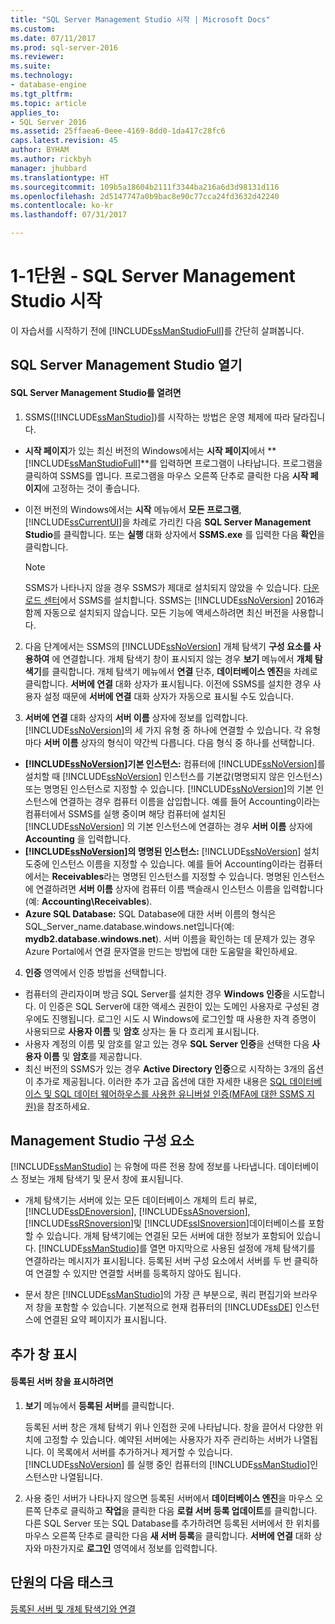 ```yaml
---
title: "SQL Server Management Studio 시작 | Microsoft Docs"
ms.custom: 
ms.date: 07/11/2017
ms.prod: sql-server-2016
ms.reviewer: 
ms.suite: 
ms.technology:
- database-engine
ms.tgt_pltfrm: 
ms.topic: article
applies_to:
- SQL Server 2016
ms.assetid: 25ffaea6-0eee-4169-8dd0-1da417c28fc6
caps.latest.revision: 45
author: BYHAM
ms.author: rickbyh
manager: jhubbard
ms.translationtype: HT
ms.sourcegitcommit: 109b5a18604b2111f3344ba216a6d3d98131d116
ms.openlocfilehash: 2d5147747a0b9bac8e90c77cca24fd3632d42240
ms.contentlocale: ko-kr
ms.lasthandoff: 07/31/2017

---
```

# <a name="lesson-1-1---start-sql-server-management-studio"></a>1-1단원 - SQL Server Management Studio 시작
이 자습서를 시작하기 전에 [!INCLUDE[ssManStudioFull](../../includes/ssmanstudiofull-md.md)]를 간단히 살펴봅니다.  
  
## <a name="opening-sql-server-management-studio"></a>SQL Server Management Studio 열기  
  
#### <a name="to-open-sql-server-management-studio"></a>SQL Server Management Studio를 열려면  
  
1.  SSMS([!INCLUDE[ssManStudio](../../includes/ssmanstudio-md.md)])를 시작하는 방법은 운영 체제에 따라 달라집니다.  
  * **시작 페이지**가 있는 최신 버전의 Windows에서는 **시작 페이지**에서 **[!INCLUDE[ssManStudioFull](../../includes/ssmanstudiofull-md.md)]**를 입력하면 프로그램이 나타납니다. 프로그램을 클릭하여 SSMS를 엽니다. 프로그램을 마우스 오른쪽 단추로 클릭한 다음 **시작 페이지**에 고정하는 것이 좋습니다.   
  * 이전 버전의 Windows에서는 **시작** 메뉴에서 **모든 프로그램**, [!INCLUDE[ssCurrentUI](../../includes/sscurrentui-md.md)]을 차례로 가리킨 다음 **SQL Server Management Studio**를 클릭합니다. 또는 **실행** 대화 상자에서 **SSMS.exe** 를 입력한 다음 **확인**을 클릭합니다.  
  
    > [!NOTE]  
    >  SSMS가 나타나지 않을 경우 SSMS가 제대로 설치되지 않았을 수 있습니다. [다운로드 센터](https://msdn.microsoft.com/library/mt238290.aspx)에서 SSMS를 설치합니다. SSMS는 [!INCLUDE[ssNoVersion](../../includes/ssnoversion-md.md)] 2016과 함께 자동으로 설치되지 않습니다. 모든 기능에 액세스하려면 최신 버전을 사용합니다.  
  
2.  다음 단계에서는 SSMS의 [!INCLUDE[ssNoVersion](../../includes/ssnoversion-md.md)] 개체 탐색기 **구성 요소를 사용하여** 에 연결합니다. 개체 탐색기 창이 표시되지 않는 경우 **보기** 메뉴에서 **개체 탐색기**를 클릭합니다. 개체 탐색기 메뉴에서 **연결** 단추, **데이터베이스 엔진**을 차례로 클릭합니다. **서버에 연결** 대화 상자가 표시됩니다. 이전에 SSMS를 설치한 경우 사용자 설정 때문에 **서버에 연결** 대화 상자가 자동으로 표시될 수도 있습니다.  
  
3.  **서버에 연결** 대화 상자의 **서버 이름** 상자에 정보를 입력합니다. [!INCLUDE[ssNoVersion](../../includes/ssnoversion-md.md)]의 세 가지 유형 중 하나에 연결할 수 있습니다. 각 유형마다 **서버 이름** 상자의 형식이 약간씩 다릅니다. 다음 형식 중 하나를 선택합니다.  
  -  **[!INCLUDE[ssNoVersion](../../includes/ssnoversion-md.md)]기본 인스턴스:**  컴퓨터에 [!INCLUDE[ssNoVersion](../../includes/ssnoversion-md.md)]를 설치할 때 [!INCLUDE[ssNoVersion](../../includes/ssnoversion-md.md)] 인스턴스를 기본값(명명되지 않은 인스턴스) 또는 명명된 인스턴스로 지정할 수 있습니다. [!INCLUDE[ssNoVersion](../../includes/ssnoversion-md.md)]의 기본 인스턴스에 연결하는 경우 컴퓨터 이름을 삽입합니다. 예를 들어 Accounting이라는 컴퓨터에서 SSMS를 실행 중이며 해당 컴퓨터에 설치된 [!INCLUDE[ssNoVersion](../../includes/ssnoversion-md.md)]  의 기본 인스턴스에 연결하는 경우 **서버 이름** 상자에 **Accounting** 을 입력합니다.  
  -  **[!INCLUDE[ssNoVersion](../../includes/ssnoversion-md.md)]의 명명된 인스턴스:** [!INCLUDE[ssNoVersion](../../includes/ssnoversion-md.md)] 설치 도중에 인스턴스 이름을 지정할 수 있습니다. 예를 들어 Accounting이라는 컴퓨터에서는 **Receivables**라는 명명된 인스턴스를 지정할 수 있습니다. 명명된 인스턴스에 연결하려면 **서버 이름** 상자에 컴퓨터 이름 백슬래시 인스턴스 이름을 입력합니다(예: **Accounting\Receivables**).  
  -  **Azure SQL Database:** SQL Database에 대한 서버 이름의 형식은 SQL_Server_name.database.windows.net입니다(예: **mydb2.database.windows.net**). 서버 이름을 확인하는 데 문제가 있는 경우 Azure Portal에서 연결 문자열을 만드는 방법에 대한 도움말을 확인하세요.  
  
4. **인증** 영역에서 인증 방법을 선택합니다.  
  - 컴퓨터의 관리자이며 방금 SQL Server를 설치한 경우 **Windows 인증**을 시도합니다.  이 인증은 SQL Server에 대한 액세스 권한이 있는 도메인 사용자로 구성된 경우에도 진행됩니다. 로그인 시도 시 Windows에 로그인할 때 사용한 자격 증명이 사용되므로 **사용자 이름** 및 **암호** 상자는 둘 다 흐리게 표시됩니다. 
  -  사용자 계정의 이름 및 암호를 알고 있는 경우 **SQL Server 인증**을 선택한 다음 **사용자 이름** 및 **암호**를 제공합니다.
  - 최신 버전의 SSMS가 있는 경우 **Active Directory 인증**으로 시작하는 3개의 옵션이 추가로 제공됩니다. 이러한 추가 고급 옵션에 대한 자세한 내용은 [SQL 데이터베이스 및 SQL 데이터 웨어하우스를 사용한 유니버설 인증(MFA에 대한 SSMS 지원)](https://docs.microsoft.com/en-us/azure/sql-database/sql-database-ssms-mfa-authentication)을 참조하세요.  
  
## <a name="management-studio-components"></a>Management Studio 구성 요소  
[!INCLUDE[ssManStudio](../../includes/ssmanstudio-md.md)] 는 유형에 따른 전용 창에 정보를 나타냅니다. 데이터베이스 정보는 개체 탐색기 및 문서 창에 표시됩니다.  
  
-   개체 탐색기는 서버에 있는 모든 데이터베이스 개체의 트리 뷰로, [!INCLUDE[ssDEnoversion](../../includes/ssdenoversion-md.md)], [!INCLUDE[ssASnoversion](../../includes/ssasnoversion-md.md)], [!INCLUDE[ssRSnoversion](../../includes/ssrsnoversion-md.md)]및 [!INCLUDE[ssISnoversion](../../includes/ssisnoversion-md.md)]데이터베이스를 포함할 수 있습니다. 개체 탐색기에는 연결된 모든 서버에 대한 정보가 포함되어 있습니다. [!INCLUDE[ssManStudio](../../includes/ssmanstudio-md.md)]를 열면 마지막으로 사용된 설정에 개체 탐색기를 연결하라는 메시지가 표시됩니다. 등록된 서버 구성 요소에서 서버를 두 번 클릭하여 연결할 수 있지만 연결할 서버를 등록하지 않아도 됩니다.  
  
-   문서 창은 [!INCLUDE[ssManStudio](../../includes/ssmanstudio-md.md)]의 가장 큰 부분으로, 쿼리 편집기와 브라우저 창을 포함할 수 있습니다. 기본적으로 현재 컴퓨터의 [!INCLUDE[ssDE](../../includes/ssde-md.md)] 인스턴스에 연결된 요약 페이지가 표시됩니다.  
  
## <a name="showing-additional-windows"></a>추가 창 표시  
  
#### <a name="to-show-the-registered-servers-window"></a>등록된 서버 창을 표시하려면  
  
1.  **보기** 메뉴에서 **등록된 서버**를 클릭합니다.  
  
    등록된 서버 창은 개체 탐색기 위나 인접한 곳에 나타납니다. 창을 끌어서 다양한 위치에 고정할 수 있습니다. 예약된 서버에는 사용자가 자주 관리하는 서버가 나열됩니다. 이 목록에서 서버를 추가하거나 제거할 수 있습니다. [!INCLUDE[ssNoVersion](../../includes/ssnoversion-md.md)] 를 실행 중인 컴퓨터의 [!INCLUDE[ssManStudio](../../includes/ssmanstudio-md.md)]인스턴스만 나열됩니다.  
  
2.  사용 중인 서버가 나타나지 않으면 등록된 서버에서 **데이터베이스 엔진**을 마우스 오른쪽 단추로 클릭하고 **작업**을 클릭한 다음 **로컬 서버 등록 업데이트**를 클릭합니다. 다른 SQL Server 또는 SQL Database를 추가하려면 등록된 서버에서 한 위치를 마우스 오른쪽 단추로 클릭한 다음 **새 서버 등록**을 클릭합니다. **서버에 연결** 대화 상자와 마찬가지로 **로그인** 영역에서 정보를 입력합니다.  
  
## <a name="next-task-in-lesson"></a>단원의 다음 태스크  
[등록된 서버 및 개체 탐색기와 연결](../../tools/sql-server-management-studio/lesson-1-2-connect-with-registered-servers-and-object-explorer.md)  

  
